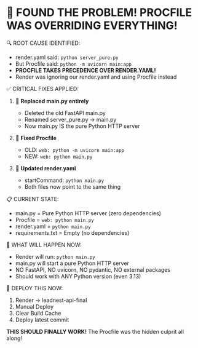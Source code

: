 🚨 FOUND THE PROBLEM! PROCFILE WAS OVERRIDING EVERYTHING!
=========================================================

🔍 ROOT CAUSE IDENTIFIED:
- render.yaml said: `python server_pure.py`  
- But Procfile said: `python -m uvicorn main:app`
- **PROCFILE TAKES PRECEDENCE OVER RENDER.YAML!**
- Render was ignoring our render.yaml and using Procfile instead

✅ CRITICAL FIXES APPLIED:

1. 🔄 **Replaced main.py entirely**
   - Deleted the old FastAPI main.py
   - Renamed server_pure.py → main.py
   - Now main.py IS the pure Python HTTP server

2. 🔧 **Fixed Procfile**
   - OLD: `web: python -m uvicorn main:app`
   - NEW: `web: python main.py`

3. 🔧 **Updated render.yaml** 
   - startCommand: `python main.py`
   - Both files now point to the same thing

📋 CURRENT STATE:
- main.py = Pure Python HTTP server (zero dependencies)
- Procfile = `web: python main.py`
- render.yaml = `python main.py`
- requirements.txt = Empty (no dependencies)

🎯 WHAT WILL HAPPEN NOW:
- Render will run: `python main.py`
- main.py will start a pure Python HTTP server
- NO FastAPI, NO uvicorn, NO pydantic, NO external packages
- Should work with ANY Python version (even 3.13)

🚀 DEPLOY THIS NOW:
1. Render → leadnest-api-final
2. Manual Deploy
3. Clear Build Cache  
4. Deploy latest commit

**THIS SHOULD FINALLY WORK!** The Procfile was the hidden culprit all along!
